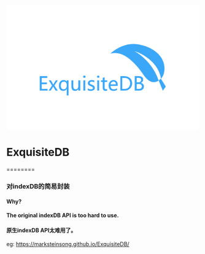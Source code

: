 ![avatar](images/Alogo.png)
# ExquisiteDB
========
### 对indexDB的简易封装
#### Why?
#### The original indexDB API  is too hard to use.
#### 原生indexDB API太难用了。
eg:
https://marksteinsong.github.io/ExquisiteDB/
